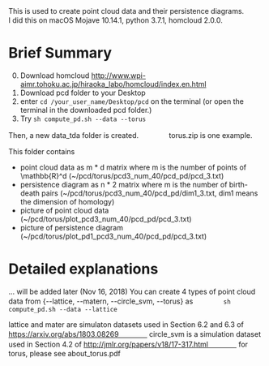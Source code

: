 This is used to create point cloud data and their persistence diagrams.　　　
I did this on macOS Mojave 10.14.1, python 3.7.1, homcloud 2.0.0.

# Brief Summary
0. Download homcloud http://www.wpi-aimr.tohoku.ac.jp/hiraoka_labo/homcloud/index.en.html
1. Download pcd folder to your Desktop
2. enter `cd /your_user_name/Desktop/pcd` on the terminal
   (or open the terminal in the downloaded pcd folder.)
3. Try `sh compute_pd.sh --data --torus`

Then, a new data_tda folder is created.　　　　
torus.zip is one example.

This folder contains 
- point cloud data as m * d matrix where m is the number of points of \mathbb{R}^d
  (~/pcd/torus/pcd3_num_40/pcd_pd/pcd_3.txt)
- persistence diagram as n * 2 matrix where m is the number of birth-death pairs
  (~/pcd/torus/pcd3_num_40/pcd_pd/dim1_3.txt, dim1 means the dimension of homology)
- picture of point cloud data
  (~/pcd/torus/plot_pcd3_num_40/pcd_pd/pcd_3.txt)
- picture of persistence diagram
  (~/pcd/torus/plot_pd1_pcd3_num_40/pcd_pd/pcd_3.txt)

# Detailed explanations
... will be added later (Nov 16, 2018)
You can create 4 types of point cloud data from {--lattice, --matern, --circle_svm, --torus} as　　　　
`sh compute_pd.sh --data --lattice`

lattice and mater are simulaton datasets used in Section 6.2 and 6.3 of https://arxiv.org/abs/1803.08269　　　　
circle_svm is a simulation dataset used in Section 4.2 of http://jmlr.org/papers/v18/17-317.html　　　　
for torus, please see about_torus.pdf
